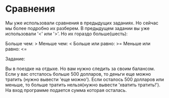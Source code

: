 # Сравнения 

Мы уже использовали сравнения в предыдущих заданиях. Но сейчас мы более подробно их разберем. В предыдущем задании вы уже использовали '<' или '>'. Но их гораздо больше(шесть):

Больше чем: >
Меньше чем: <
Больше или равно: >=
Меньше или равно: <=

Задание:

Вы в поездке на отдыхе. Но вам нужно следить за своим балансом. Если у вас отсталось больше 500 долларов, то деньги еще можно тратить (нужно вывести 'еще можно'). Если осталось 500 долларов или меньше, то больше тратить нельзя(нужно вывести 'хватить тратить!'). На вход программе подается сумма которая осталась.